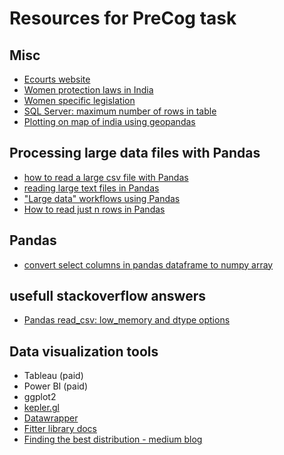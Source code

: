 # Resources for PreCog task

## Misc
- [Ecourts website](https://services.ecourts.gov.in/ecourtindia_v6/?p=home/index&app_token=130ec7f3ce3c9738bb9fd9ff57c6764fe578d8739c08125c5aa0ac919c9a6f57)
- [Women protection laws in India](https://www.legalserviceindia.com/legal/article-4101-women-protection-in-india.html)
- [Women specific legislation](http://ncw.nic.in/important-links/List-of-Laws-Related-to-Women)
- [SQL Server: maximum number of rows in table](https://stackoverflow.com/questions/759244/sql-server-the-maximum-number-of-rows-in-table)
- [Plotting on map of india using geopandas](https://www.kaggle.com/code/nehaprabhavalkar/how-to-plot-map-of-india-using-python)

## Processing large data files with Pandas
- [how to read a large csv file with Pandas](https://stackoverflow.com/questions/25962114/how-do-i-read-a-large-csv-file-with-pandas)
- [reading large text files in Pandas](https://stackoverflow.com/questions/23411619/reading-large-text-files-with-pandas)
- ["Large data" workflows using Pandas](https://stackoverflow.com/questions/14262433/large-data-workflows-using-pandas)
- [How to read just n rows in Pandas](https://stackoverflow.com/questions/23853553/python-pandas-how-to-read-only-first-n-rows-of-csv-files-in)

## Pandas
- [convert select columns in pandas dataframe to numpy array](https://stackoverflow.com/questions/31789160/convert-select-columns-in-pandas-dataframe-to-numpy-array)

## usefull stackoverflow answers
- [Pandas read_csv: low_memory and dtype options](https://stackoverflow.com/questions/24251219/pandas-read-csv-low-memory-and-dtype-options)

## Data visualization tools
- Tableau (paid)
- Power BI (paid)
- ggplot2
- [kepler.gl](https://kepler.gl/)
- [Datawrapper](https://www.datawrapper.de/)
- [Fitter library docs](https://fitter.readthedocs.io/en/latest/)
- [Finding the best distribution - medium blog](https://medium.com/the-researchers-guide/finding-the-best-distribution-that-fits-your-data-using-pythons-fitter-library-319a5a0972e9)
